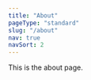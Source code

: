 ```yaml
---
title: "About"
pageType: "standard"
slug: "/about"
nav: true
navSort: 2
---
```


This is the about page.